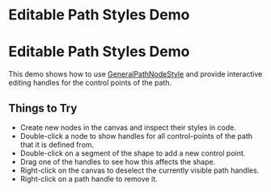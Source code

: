 <!--
 //////////////////////////////////////////////////////////////////////////////
 // @license
 // This file is part of yFiles for HTML 2.6.0.4.
 // Use is subject to license terms.
 //
 // Copyright (c) 2000-2024 by yWorks GmbH, Vor dem Kreuzberg 28,
 // 72070 Tuebingen, Germany. All rights reserved.
 //
 //////////////////////////////////////////////////////////////////////////////
-->
# Editable Path Styles Demo

# Editable Path Styles Demo

This demo shows how to use [GeneralPathNodeStyle](https://docs.yworks.com/yfileshtml/#/api/GeneralPathNodeStyle) and provide interactive editing handles for the control points of the path.

## Things to Try

- Create new nodes in the canvas and inspect their styles in code.
- Double-click a node to show handles for all control-points of the path that it is defined from.
- Double-click on a segment of the shape to add a new control point.
- Drag one of the handles to see how this affects the shape.
- Right-click on the canvas to deselect the currently visible path handles.
- Right-click on a path handle to remove it.
